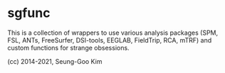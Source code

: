 # sgfunc
This is a collection of wrappers to use various analysis packages (SPM, FSL, ANTs, FreeSurfer, DSI-tools, EEGLAB, FieldTrip, RCA, mTRF) and custom functions for strange obsessions.

(cc) 2014-2021, Seung-Goo Kim
